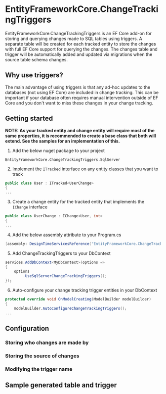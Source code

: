 # EntityFrameworkCore.ChangeTrackingTriggers
EntityFrameworkCore.ChangeTrackingTriggers is an EF Core add-on for storing and querying changes made to SQL tables using triggers. A separate table will be created for each tracked entity to store the changes with full EF Core support for querying the changes. The changes table and trigger will be automatically added and updated via migrations when the source table schema changes.

## Why use triggers?
The main advantage of using triggers is that any ad-hoc updates to the databases (not using EF Core) are included in change tracking. This can be important if your database often requires manual intervention outside of EF Core and you don't want to miss these changes in your change tracking.

## Getting started
**NOTE: As your tracked entity and change entity will require most of the same properties, it is recommended to create a base class that both will extend. See the samples for an implementation of this.**
1. Add the below nuget package to your project
```
EntityFrameworkCore.ChangeTrackingTriggers.SqlServer
```
2. Implement the `ITracked` interface on any entity classes that you want to track
```C#
public class User : ITracked<UserChange>
{
...
```
3. Create a change entity for the tracked entity that implements the `IChange` interface
```C#
public class UserChange : IChange<User, int>
{
...
```
4. Add the below assembly attribute to your Program.cs
```C#
[assembly: DesignTimeServicesReference("EntityFrameworkCore.ChangeTrackingTriggers.ChangeTrackingDesignTimeServices, EntityFrameworkCore.ChangeTrackingTriggers")]
```
5. Add ChangeTrackingTriggers to your DbContext
```C#
services.AddDbContext<MyDbContext>(options =>
{
    options
        .UseSqlServerChangeTrackingTriggers();
});
```
6. Auto-configure your change tracking trigger entities in your DbContext
```C#
protected override void OnModelCreating(ModelBuilder modelBuilder)
{
    modelBuilder.AutoConfigureChangeTrackingTriggers();
...
```

## Configuration
### Storing who changes are made by

### Storing the source of changes

### Modifying the trigger name

## Sample generated table and trigger
